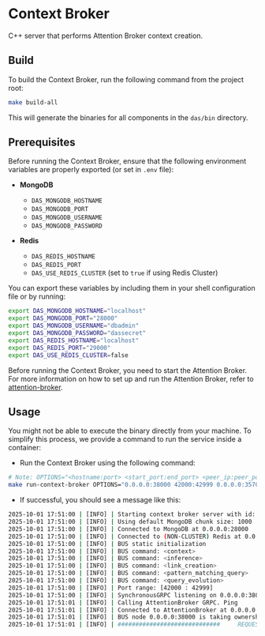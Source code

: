 # **Context Broker**

C++ server that performs Attention Broker context creation.

## **Build**

To build the Context Broker, run the following command from the project root:

```bash
make build-all
```

This will generate the binaries for all components in the `das/bin` directory.

## **Prerequisites**

Before running the Context Broker, ensure that the following environment variables are properly exported (or set in `.env` file):

- **MongoDB**
  - `DAS_MONGODB_HOSTNAME`
  - `DAS_MONGODB_PORT`
  - `DAS_MONGODB_USERNAME`
  - `DAS_MONGODB_PASSWORD`

- **Redis**
  - `DAS_REDIS_HOSTNAME`
  - `DAS_REDIS_PORT`
  - `DAS_USE_REDIS_CLUSTER` (set to `true` if using Redis Cluster)

You can export these variables by including them in your shell configuration file or by running:

```bash
export DAS_MONGODB_HOSTNAME="localhost"
export DAS_MONGODB_PORT="28000"
export DAS_MONGODB_USERNAME="dbadmin"
export DAS_MONGODB_PASSWORD="dassecret"
export DAS_REDIS_HOSTNAME="localhost"
export DAS_REDIS_PORT="29000"
export DAS_USE_REDIS_CLUSTER=false
```

Before running the Context Broker, you need to start the Attention Broker. For more information on how to set up and run the Attention Broker, refer to [attention-broker](../../attention_broker/README.md).


## **Usage**

You might not be able to execute the binary directly from your machine. To simplify this process, we provide a command to run the service inside a container:

- Run the Context Broker using the following command:
```bash
# Note: OPTIONS="<hostname:port> <start_port:end_port> <peer_ip:peer_port> <AB_ip:AB_port>"
make run-context-broker OPTIONS="0.0.0.0:38000 42000:42999 0.0.0.0:35700 0.0.0.0:40001"
```
- If successful, you should see a message like this:
```bash
2025-10-01 17:51:00 | [INFO] | Starting context broker server with id: 0.0.0.0:38000
2025-10-01 17:51:00 | [INFO] | Using default MongoDB chunk size: 1000
2025-10-01 17:51:00 | [INFO] | Connected to MongoDB at 0.0.0.0:28000
2025-10-01 17:51:00 | [INFO] | Connected to (NON-CLUSTER) Redis at 0.0.0.0:29000
2025-10-01 17:51:00 | [INFO] | BUS static initialization
2025-10-01 17:51:00 | [INFO] | BUS command: <context>
2025-10-01 17:51:00 | [INFO] | BUS command: <inference>
2025-10-01 17:51:00 | [INFO] | BUS command: <link_creation>
2025-10-01 17:51:00 | [INFO] | BUS command: <pattern_matching_query>
2025-10-01 17:51:00 | [INFO] | BUS command: <query_evolution>
2025-10-01 17:51:00 | [INFO] | Port range: [42000 : 42999]
2025-10-01 17:51:00 | [INFO] | SynchronousGRPC listening on 0.0.0.0:38000
2025-10-01 17:51:01 | [INFO] | Calling AttentionBroker GRPC. Ping
2025-10-01 17:51:01 | [INFO] | Connected to AttentionBroker at 0.0.0.0:40001
2025-10-01 17:51:01 | [INFO] | BUS node 0.0.0.0:38000 is taking ownership of command context
2025-10-01 17:51:01 | [INFO] | #############################     REQUEST QUEUE EMPTY     ##################################
```
